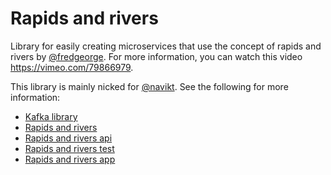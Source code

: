 # Rapids and rivers

Library for easily creating microservices that use the concept of rapids and rivers by [@fredgeorge](https://github.com/fredgeorge/). For more
information, you can watch this video https://vimeo.com/79866979.

This library is mainly nicked for [@navikt](https://github.com/navikt/). See the following for more information:
- [Kafka library](https://github.com/navikt/tbd-libs/tree/main/kafka)
- [Rapids and rivers](https://github.com/navikt/tbd-libs/tree/main/rapids-and-rivers)
- [Rapids and rivers api](https://github.com/navikt/tbd-libs/tree/main/rapids-and-rivers-api)
- [Rapids and rivers test](https://github.com/navikt/tbd-libs/tree/main/rapids-and-rivers-test)
- [Rapids and rivers app](https://github.com/navikt/rapids-and-rivers)